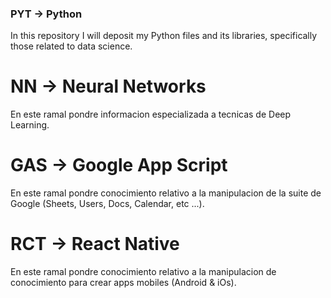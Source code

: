 ### PYT -> Python ###
In this repository I will deposit my Python files and its libraries, specifically those related to data science.

# NN -> Neural Networks
En este ramal pondre informacion especializada a tecnicas de Deep Learning.

# GAS -> Google App Script
En este ramal pondre conocimiento relativo a la manipulacion de la suite de Google (Sheets, Users, Docs, Calendar, etc ...).

# RCT -> React Native
En este ramal pondre conocimiento relativo a la manipulacion de conocimiento para crear apps mobiles (Android & iOs).

